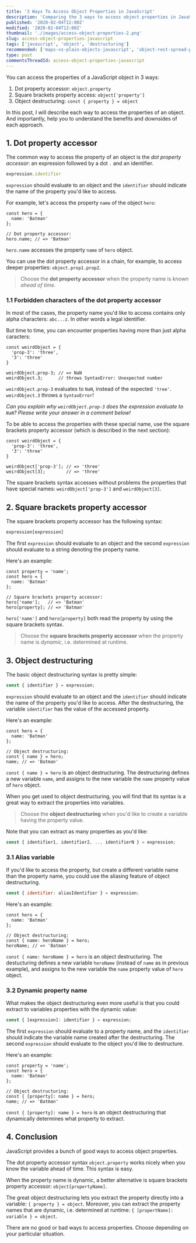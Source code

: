 ```yaml
---
title: '3 Ways To Access Object Properties in JavaScript'
description: 'Comparing the 3 ways to access object properties in JavaScript: '
published: '2020-02-04T12:00Z'
modified: '2020-02-04T12:00Z'
thumbnail: './images/access-object-properties-2.png'
slug: access-object-properties-javascript
tags: ['javascript', 'object', 'destructuring']
recommended: ['maps-vs-plain-objects-javascript', 'object-rest-spread-properties-javascript']
type: post
commentsThreadId: access-object-properties-javascript
---
```


You can access the properties of a JavaScript object in 3 ways: 

1. Dot property accessor: `object.property`
2. Square brackets property access: `object['property']`
3. Object destructuring: `const { property } = object`

In this post, I will describe each way to access the properties of an object. And importantly, help you to understand the benefits and downsides of each approach. 

## 1. Dot property accessor

The common way to access the property of an object is the *dot property accessor*: an expression followed by a dot `.` and an identifier. 

```javascript
expression.identifier
```

`expression` should evaluate to an object and the `identifier` should indicate the name of the property you'd like to access.

For example, let's access the property `name` of the object `hero`:

```javascript{6}
const hero = {
  name: 'Batman'
};

// Dot property accessor:
hero.name; // => 'Batman'
```

`hero.name` accesses the property `name` of `hero` object. 

You can use the dot property accessor in a chain, for example, to access deeper properties: `object.prop1.prop2`. 

> Choose the **dot property accessor** when the property name is *known ahead of time*.

### 1.1 Forbidden characters of the dot property accessor

In most of the cases, the property name you'd like to access contains only alpha characters: `abc...z`. In other words a legal identifier. 

But time to time, you can encounter properties having more than just alpha caracters: 

```javascript{6-7}
const weirdObject = {
  'prop-3': 'three',
  '3': 'three'
}

weirdObject.prop-3; // => NaN
weirdObject.3;      // throws SyntaxError: Unexpected number
```

`weirdObject.prop-3` evaluates to `NaN`, instead of the expected `'tree'`. 
`weirdObject.3` throws a `SyntaxError`! 

*Can you explain why `weirdObject.prop-3` does the expression evaluate to `NaN`? Please write your answer in a comment below!*

To be able to access the properties with these special name, use the square brackets property accessor (which is described in the next section):

```javascript{6-7}
const weirdObject = {
  'prop-3': 'three',
  '3': 'three'
}

weirdObject['prop-3']; // => 'three'
weirdObject[3];        // => 'three' 
```

The square brackets syntax accesses without problems the properties that have special names: `weirdObject['prop-3']` and `weirdObject[3]`. 

## 2. Square brackets property accessor

The square brackets property accessor has the following syntax:

```javascript
expression[expression]
```

The first `expression` should evaluate to an object and the second `expression` should evaluate to a string denoting the property name. 

Here's an example:

```javascript{7-8}
const property = 'name';
const hero = {
  name: 'Batman'
};

// Square brackets property accessor:
hero['name'];   // => 'Batman'
hero[property]; // => 'Batman'
```

`hero['name']` and `hero[property]` both read the property by using the square brackets syntax. 

> Choose the **square brackets property accessor** when the property name is *dynamic*, i.e. determined at runtime. 

## 3. Object destructuring

The basic object destructuring syntax is pretty simple:

```javascript
const { identifier } = expression;
```

`expression` should evaluate to an object and the `identifier` should indicate the name of the property you'd like to access. After the destructuring, the variable `identifier` has the value of the accessed property.

Here's an example:

```javascript{6}
const hero = {
  name: 'Batman'
};

// Object destructuring:
const { name } = hero;
name; // => 'Batman'
```

`const { name } = hero` is an object destructuring. The destructuring defines a new variable `name`, and assigns to the new variable the `name` property value of `hero` object. 

When you get used to object destructuring, you will find that its syntax is a great way to extract the properties into variables. 

> Choose the **object destructuring** when you'd like to create a variable having the property value. 

Note that you can extract as many properties as you'd like: 

```javascript
const { identifier1, identifier2, .., identifierN } = expression;
``` 

### 3.1 Alias variable

If you'd like to access the property, but create a different variable name than the property name, you could use the aliasing feature of object destructuring. 

```javascript
const { identifier: aliasIdentifier } = expression;
```

Here's an example:

```javascript{6}
const hero = {
  name: 'Batman'
};

// Object destructuring:
const { name: heroName } = hero;
heroName; // => 'Batman'
```

`const { name: heroName } = hero` is an object destructuring. The destucturing defines a new variable `heroName` (instead of `name` as in previous example), and assigns to the new variable the `name` property value of `hero` object. 

### 3.2 Dynamic property name

What makes the object destructuring even more useful is that you could extract to variables properties with the dynamic value:

```javascript
const { [expression]: identifier } = expression;
```

The first `expression` should evaluate to a property name, and the `identifier` should indicate the variable name created after the destructuring. The second `expression` should evaluate to the object you'd like to destructure. 

Here's an example:

```javascript{7}
const property = 'name';
const hero = {
  name: 'Batman'
};

// Object destructuring:
const { [property]: name } = hero;
name; // => 'Batman'
```

`const { [property]: name } = hero` is an object destructuring that dynamically determines what property to extract. 

## 4. Conclusion

JavaScript provides a bunch of good ways to access object properties. 

The dot property accessor syntax `object.property` works nicely when you know the variable ahead of time. This syntax is easy. 

When the property name is dynamic, a better alternative is square brackets property accessor: `object[propertyName]`. 

The great object destructuring lets you extract the property directly into a variable: `{ property } = object`. Moreover, you can extract the property names that are dynamic, i.e. determined at runtime: `{ [propertName]: variable } = object`. 

There are no good or bad ways to access properties. Choose depending on your particular situation. 
